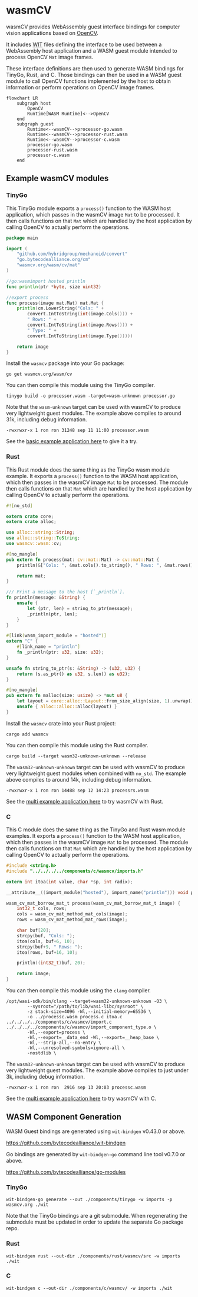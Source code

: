 # wasmCV

wasmCV provides WebAssembly guest interface bindings for computer vision applications based on [OpenCV](https://github.com/opencv/opencv).

It includes [WIT](https://github.com/WebAssembly/component-model/blob/main/design/mvp/WIT.md) files defining the interface to be used between a WebAssembly host application and a WASM guest module intended to process OpenCV `Mat` image frames.

These interface definitions are then used to generate WASM bindings for TinyGo, Rust, and C. Those bindings can then be used in a WASM guest module to call OpenCV functions implemented by the host to obtain information or perform operations on OpenCV image frames.

```mermaid
flowchart LR
    subgraph host
        OpenCV
        Runtime[WASM Runtime]<-->OpenCV
    end
    subgraph guest
        Runtime<--wasmCV-->processor-go.wasm
        Runtime<--wasmCV-->processor-rust.wasm
        Runtime<--wasmCV-->processor-c.wasm
        processor-go.wasm
        processor-rust.wasm
        processor-c.wasm
    end
```

## Example wasmCV modules

### TinyGo

This TinyGo module exports a `process()` function to the WASM host application, which passes in the wasmCV image `Mat` to be processed. It then calls functions on that `Mat` which are handled by the host application by calling OpenCV to actually perform the operations.

```go
package main

import (
	"github.com/hybridgroup/mechanoid/convert"
	"go.bytecodealliance.org/cm"
	"wasmcv.org/wasm/cv/mat"
)

//go:wasmimport hosted println
func println(ptr *byte, size uint32)

//export process
func process(image mat.Mat) mat.Mat {
	println(cm.LowerString("Cols: " +
		convert.IntToString(int(image.Cols())) +
		" Rows: " +
		convert.IntToString(int(image.Rows())) +
		" Type: " +
		convert.IntToString(int(image.Type()))))

	return image
}
```

Install the `wasmcv` package into your Go package:

```shell
go get wasmcv.org/wasm/cv
```

You can then compile this module using the TinyGo compiler.

```shell
tinygo build -o processor.wasm -target=wasm-unknown processor.go
```

Note that the `wasm-unknown` target can be used with wasmCV to produce very lightweight guest modules. The example above compiles to around 31k, including debug information.

```shell
-rwxrwxr-x 1 ron ron 31248 sep 11 11:00 processor.wasm
```

See the [basic example application here](./examples/basic) to give it a try.

### Rust

This Rust module does the same thing as the TinyGo wasm module example. It exports a `process()` function to the WASM host application, which then passes in the wasmCV image `Mat` to be processed. The module then calls functions on that `Mat` which are handled by the host application by calling OpenCV to actually perform the operations.

```rust
#![no_std]

extern crate core;
extern crate alloc;

use alloc::string::String;
use alloc::string::ToString;
use wasmcv::wasm::cv;

#[no_mangle]
pub extern fn process(mat: cv::mat::Mat) -> cv::mat::Mat {
    println(&["Cols: ", &mat.cols().to_string(), " Rows: ", &mat.rows().to_string(), " Size: ", &mat.size().len().to_string()].concat());

    return mat;
}

/// Print a message to the host [`_println`].
fn println(message: &String) {
    unsafe {
        let (ptr, len) = string_to_ptr(message);
        _println(ptr, len);
    }
}

#[link(wasm_import_module = "hosted")]
extern "C" {
    #[link_name = "println"]
    fn _println(ptr: u32, size: u32);
}

unsafe fn string_to_ptr(s: &String) -> (u32, u32) {
    return (s.as_ptr() as u32, s.len() as u32);
}

#[no_mangle]
pub extern fn malloc(size: usize) -> *mut u8 {
    let layout = core::alloc::Layout::from_size_align(size, 1).unwrap();
    unsafe { alloc::alloc::alloc(layout) }
}
```

Install the `wasmcv` crate into your Rust project:

```shell
cargo add wasmcv
```

You can then compile this module using the Rust compiler.

```shell
cargo build --target wasm32-unknown-unknown --release
```

The `wasm32-unknown-unknown` target can be used with wasmCV to produce very lightweight guest modules when combined with `no_std`. The example above compiles to around 14k, including debug information.

```shell
-rwxrwxr-x 1 ron ron 14488 sep 12 14:23 processrs.wasm
```

See the [multi example application here](./examples/multi) to try wasmCV with Rust.

### C

This C module does the same thing as the TinyGo and Rust wasm module examples. It exports a `process()` function to the WASM host application, which then passes in the wasmCV image `Mat` to be processed. The module then calls functions on that `Mat` which are handled by the host application by calling OpenCV to actually perform the operations.

```c
#include <string.h>
#include "../../../../components/c/wasmcv/imports.h"

extern int itoa(int value, char *sp, int radix);

__attribute__((import_module("hosted"), import_name("println"))) void println(int32_t str, int32_t len);

wasm_cv_mat_borrow_mat_t process(wasm_cv_mat_borrow_mat_t image) {
    int32_t cols, rows;
    cols = wasm_cv_mat_method_mat_cols(image);
    rows = wasm_cv_mat_method_mat_rows(image);

    char buf[20];
    strcpy(buf, "Cols: ");
    itoa(cols, buf+6, 10);
    strcpy(buf+9, " Rows: ");
    itoa(rows, buf+16, 10);

    println((int32_t)buf, 20);

    return image;
}
```

You can then compile this module using the `clang` compiler.

```shell
/opt/wasi-sdk/bin/clang --target=wasm32-unknown-unknown -O3 \
        --sysroot="/path/to/lib/wasi-libc/sysroot" \
        -z stack-size=4096 -Wl,--initial-memory=65536 \
        -o ../processc.wasm process.c itoa.c ../../../../components/c/wasmcv/import.c ../../../../components/c/wasmcv/import_component_type.o \
        -Wl,--export=process \
        -Wl,--export=__data_end -Wl,--export=__heap_base \
        -Wl,--strip-all,--no-entry \
        -Wl,--unresolved-symbols=ignore-all \
        -nostdlib \
```

The `wasm32-unknown-unknown` target can be used with wasmCV to produce very lightweight guest modules. The example above compiles to just under 3k, including debug information.

```shell
-rwxrwxr-x 1 ron ron  2916 sep 13 20:03 processc.wasm
```

See the [multi example application here](./examples/multi) to try wasmCV with C.

## WASM Component Generation

WASM Guest bindings are generated using `wit-bindgen` v0.43.0 or above.

https://github.com/bytecodealliance/wit-bindgen

Go bindings are generated by `wit-bindgen-go` command line tool v0.7.0 or above.

https://github.com/bytecodealliance/go-modules

### TinyGo

```shell
wit-bindgen-go generate --out ./components/tinygo -w imports -p wasmcv.org ./wit
```

Note that the TinyGo bindings are a git submodule. When regenerating the submodule must be updated in order to update the separate Go package repo.

### Rust

```shell
wit-bindgen rust --out-dir ./components/rust/wasmcv/src -w imports ./wit
```

### C

```shell
wit-bindgen c --out-dir ./components/c/wasmcv/ -w imports ./wit
```
